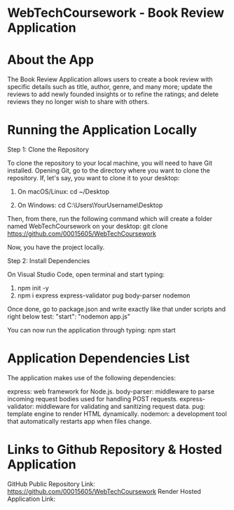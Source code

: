 # WebTechCoursework - Book Review Application

# About the App

The Book Review Application allows users to create a book review with specific details such as title, author, genre, and many more; update the reviews to add newly founded insights or to refine the ratings; and delete reviews they no longer wish to share with others.


# Running the Application Locally

Step 1: Clone the Repository

To clone the repository to your local machine, you will need to have Git installed. Opening Git, go to the directory where you want to clone the repository. If, let's say, you want to clone it to your desktop:

1. On macOS/Linux:
    cd ~/Desktop

2. On Windows:
    cd C:\Users\YourUsername\Desktop

Then, from there, run the following command which will create a folder named WebTechCoursework on your desktop:
git clone https://github.com/00015605/WebTechCoursework

Now, you have the project locally.

Step 2: Install Dependencies

On Visual Studio Code, open terminal and start typing:

1. npm init -y
2. npm i express express-validator pug body-parser nodemon

Once done, go to package.json and write exactly like that under scripts and right below test:
"start": "nodemon app.js"

You can now run the application through typing: npm start


# Application Dependencies List

The application makes use of the following dependencies:

express: web framework for Node.js.
body-parser: middleware to parse incoming request bodies used for handling POST requests.
express-validator: middleware for validating and sanitizing request data.
pug: template engine to render HTML dynamically.
nodemon: a development tool that automatically restarts app when files change.


# Links to Github Repository & Hosted Application

GitHub Public Repository Link: https://github.com/00015605/WebTechCoursework
Render Hosted Application Link: 